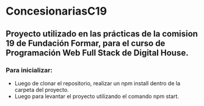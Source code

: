 # ConcesionariasC19
## Proyecto utilizado en las prácticas de la comision 19 de Fundación Formar, para el curso de Programación Web Full Stack de Digital House.
### Para inicializar: 
* Luego de clonar el repositorio, realizar un npm install dentro de la carpeta del proyecto.
* Luego para levantar el proyecto utilizando el comando npm start.
